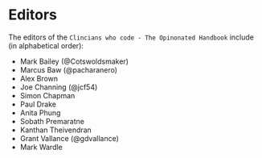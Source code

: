 # Editors

The editors of the `Clincians who code - The Opinonated Handbook` include (in alphabetical order):

* Mark Bailey (@Cotswoldsmaker)
* Marcus Baw (@pacharanero)
* Alex Brown
* Joe Channing (@jcf54)
* Simon Chapman
* Paul Drake
* Anita Phung
* Sobath Premaratne
* Kanthan Theivendran
* Grant Vallance (@gdvallance)
* Mark Wardle